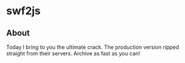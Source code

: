 # swf2js

## About
Today I bring to you the ultimate crack. The production version ripped straight from their servers. Archive as fast as you can!
